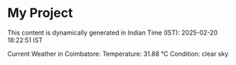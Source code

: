# My Project

This content is dynamically generated in Indian Time (IST): 2025-02-20 18:22:51 IST


Current Weather in Coimbatore:
Temperature: 31.88 °C
Condition: clear sky
